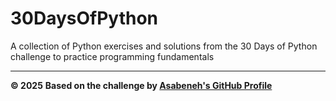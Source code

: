 # 30DaysOfPython

A collection of Python exercises and solutions from the 30 Days of Python challenge to practice programming fundamentals

---

**© 2025** **Based on the challenge by [Asabeneh's GitHub Profile](https://github.com/Asabeneh)**
